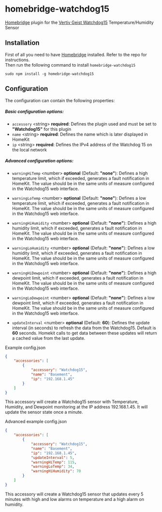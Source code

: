 # homebridge-watchdog15
[Homebridge](https://github.com/nfarina/homebridge) plugin for the [Vertiv Geist Watchdog15](https://www.vertiv.com/en-us/products-catalog/monitoring-control-and-management/monitoring/watchdog-15/) Temperature/Humidity Sensor


## Installation

First of all you need to have [Homebridge](https://github.com/nfarina/homebridge) installed. Refer to the repo for 
instructions.  
Then run the following command to install `homebridge-watchdog15`

```
sudo npm install -g homebridge-watchdog15
```

## Configuration

The configuration can contain the following properties:

##### Basic configuration options:

* `accessory` \<string\> **required**: Defines the plugin used and must be set to **"Watchdog15"** for this plugin
* `name` \<string\> **required**: Defines the name which is later displayed in HomeKit
* `ip` \<string\> **required**: Defines the IPv4 address of the Watchdog 15 on the local network

##### Advanced configuration options:

* `warningHiTemp` \<number\> **optional** \(Default: **"none"**): Defines a high temperature limit, which if exceeded, generates a
    fault notification in HomeKit. The value should be in the same units of measure configured in the Watchdog15 web interface.

* `warningLoTemp` \<number\> **optional** \(Default: **"none"**): Defines a low temperature limit, which if exceeded, generates a
    fault notification in HomeKit. The value should be in the same units of measure configured in the Watchdog15 web interface.

* `warningHiHumidity` \<number\> **optional** \(Default: **"none"**): Defines a high humidity limit, which if exceeded, generates a
    fault notification in HomeKit. The value should be in the same units of measure configured in the Watchdog15 web interface.

* `warningLoHumidity` \<number\> **optional** \(Default: **"none"**): Defines a low humidity limit, which if exceeded, generates a
    fault notification in HomeKit. The value should be in the same units of measure configured in the Watchdog15 web interface.

* `warningHiDewpoint` \<number\> **optional** \(Default: **"none"**): Defines a high dewpoint limit, which if exceeded, generates a
    fault notification in HomeKit. The value should be in the same units of measure configured in the Watchdog15 web interface.

* `warningLoDewpoint` \<number\> **optional** \(Default: **"none"**): Defines a low dewpoint limit, which if exceeded, generates a
    fault notification in HomeKit. The value should be in the same units of measure configured in the Watchdog15 web interface.

* `updateInterval` \<number\> **optional** \(Default: **60**\): Defines the update interval (in seconds) to refresh the data from 
   the Watchdog15. Default is **60** seconds. Homekit calls to get data between these updates will return a cached value from the
   last update.

Example config.json
```json
{
    "accessories": [
        {
            "accessory": "Watchdog15",
            "name": "Basement",
            "ip": "192.168.1.45"
        }
    ]
}
```
This accessory will create a Watchdog15 sensor with Temperature, Humidity, and Dewpoint monitoring at the IP address 192.168.1.45. It will
update the sensor state once a minute.

Advanced example config.json
```json
{
    "accessories": [
        {
            "accessory": "Watchdog15",
            "name": "Basement",
            "ip": "192.168.1.45",
            "updateInterval": 5,
            "warningHiTemp": 115,
            "warningLoTemp": 34,
            "warningHiHumidity": 70
        }
    ]
}
```
This accessory will create a Watchdog15 sensor that updates every 5 minutes with high and low alarms on temperature and a high alarm on humidity.
